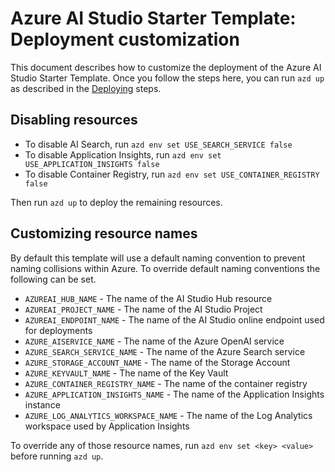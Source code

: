 
# Azure AI Studio Starter Template: Deployment customization

This document describes how to customize the deployment of the Azure AI Studio Starter Template. Once you follow the steps here, you can run `azd up` as described in the [Deploying](./README.md#deploying) steps.

## Disabling resources

* To disable AI Search, run `azd env set USE_SEARCH_SERVICE false`
* To disable Application Insights, run `azd env set USE_APPLICATION_INSIGHTS false`
* To disable Container Registry, run `azd env set USE_CONTAINER_REGISTRY false`

Then run `azd up` to deploy the remaining resources.

## Customizing resource names

By default this template will use a default naming convention to prevent naming collisions within Azure.
To override default naming conventions the following can be set.

* `AZUREAI_HUB_NAME` - The name of the AI Studio Hub resource
* `AZUREAI_PROJECT_NAME` - The name of the AI Studio Project
* `AZUREAI_ENDPOINT_NAME` - The name of the AI Studio online endpoint used for deployments
* `AZURE_AISERVICE_NAME` - The name of the Azure OpenAI service
* `AZURE_SEARCH_SERVICE_NAME` - The name of the Azure Search service
* `AZURE_STORAGE_ACCOUNT_NAME` - The name of the Storage Account
* `AZURE_KEYVAULT_NAME` - The name of the Key Vault
* `AZURE_CONTAINER_REGISTRY_NAME` - The name of the container registry
* `AZURE_APPLICATION_INSIGHTS_NAME` - The name of the Application Insights instance
* `AZURE_LOG_ANALYTICS_WORKSPACE_NAME` - The name of the Log Analytics workspace used by Application Insights

To override any of those resource names, run `azd env set <key> <value>` before running `azd up`.
